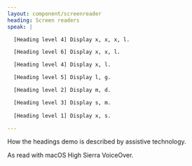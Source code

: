 ```yaml
---
layout: component/screenreader
heading: Screen readers
speak: |

  [Heading level 4] Display x, x, x, l.

  [Heading level 6] Display x, x, l.

  [Heading level 4] Display x, l.

  [Heading level 5] Display l, g.

  [Heading level 2] Display m, d.

  [Heading level 3] Display s, m.
  
  [Heading level 1] Display x, s.

---
```



How the headings demo is described by assistive technology.

As read with macOS High Sierra VoiceOver.
